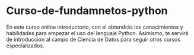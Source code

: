 # Curso-de-fundamnetos-python
En este curso online introductorio, con el obtendrás los conocimientos y habilidades para empezar el uso del lenguaje Python. Asimismo, te servirá de introducción al campo de Ciencia de Datos para seguir otros cursos especializados. 
